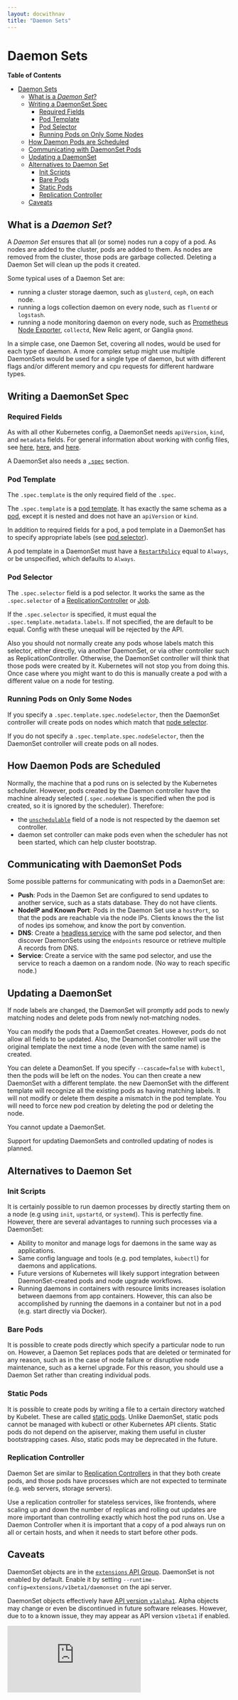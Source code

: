 ```yaml
---
layout: docwithnav
title: "Daemon Sets"
---
```

<!-- BEGIN MUNGE: UNVERSIONED_WARNING -->


<!-- END MUNGE: UNVERSIONED_WARNING -->

# Daemon Sets

**Table of Contents**
<!-- BEGIN MUNGE: GENERATED_TOC -->

- [Daemon Sets](#daemon-sets)
  - [What is a _Daemon Set_?](#what-is-a-daemon-set)
  - [Writing a DaemonSet Spec](#writing-a-daemonset-spec)
    - [Required Fields](#required-fields)
    - [Pod Template](#pod-template)
    - [Pod Selector](#pod-selector)
    - [Running Pods on Only Some Nodes](#running-pods-on-only-some-nodes)
  - [How Daemon Pods are Scheduled](#how-daemon-pods-are-scheduled)
  - [Communicating with DaemonSet Pods](#communicating-with-daemonset-pods)
  - [Updating a DaemonSet](#updating-a-daemonset)
  - [Alternatives to Daemon Set](#alternatives-to-daemon-set)
    - [Init Scripts](#init-scripts)
    - [Bare Pods](#bare-pods)
    - [Static Pods](#static-pods)
    - [Replication Controller](#replication-controller)
  - [Caveats](#caveats)

<!-- END MUNGE: GENERATED_TOC -->

## What is a _Daemon Set_?

A _Daemon Set_ ensures that all (or some) nodes run a copy of a pod.  As nodes are added to the
cluster, pods are added to them.  As nodes are removed from the cluster, those pods are garbage
collected.  Deleting a Daemon Set will clean up the pods it created.

Some typical uses of a Daemon Set are:

- running a cluster storage daemon, such as `glusterd`, `ceph`, on each node.
- running a logs collection daemon on every node, such as `fluentd` or `logstash`.
- running a node monitoring daemon on every node, such as [Prometheus Node Exporter](
  https://github.com/prometheus/node_exporter), `collectd`, New Relic agent, or Ganglia `gmond`.

In a simple case, one Daemon Set, covering all nodes, would be used for each type of daemon.
A more complex setup might use multiple DaemonSets would be used for a single type of daemon,
but with different flags and/or different memory and cpu requests for different hardware types.

## Writing a DaemonSet Spec

### Required Fields

As with all other Kubernetes config, a DaemonSet needs `apiVersion`, `kind`, and `metadata` fields.  For
general information about working with config files, see [here](../user-guide/simple-yaml.html),
[here](../user-guide/configuring-containers.html), and [here](../user-guide/working-with-resources.html).

A DaemonSet also needs a [`.spec`](../devel/api-conventions.html#spec-and-status) section.

### Pod Template

The `.spec.template` is the only required field of the `.spec`.

The `.spec.template` is a [pod template](../user-guide/replication-controller.html#pod-template).
It has exactly the same schema as a [pod](../user-guide/pods.html), except
it is nested and does not have an `apiVersion` or `kind`.

In addition to required fields for a pod, a pod template in a DaemonSet has to specify appropriate
labels (see [pod selector](#pod-selector)).

A pod template in a DaemonSet must have a [`RestartPolicy`](../user-guide/pod-states.html)
 equal to `Always`, or be unspecified, which defaults to `Always`.

### Pod Selector

The `.spec.selector` field is a pod selector.  It works the same as the `.spec.selector` of
a [ReplicationController](../user-guide/replication-controller.html) or
[Job](../user-guide/jobs.html).

If the `.spec.selector` is specified, it must equal the `.spec.template.metadata.labels`.  If not
specified, the are default to be equal.  Config with these unequal will be rejected by the API.

Also you should not normally create any pods whose labels match this selector, either directly, via
another DaemonSet, or via other controller such as ReplicationController.  Otherwise, the DaemonSet
controller will think that those pods were created by it.  Kubernetes will not stop you from doing
this.  Once case where you might want to do this is manually create a pod with a different value on
a node for testing.

### Running Pods on Only Some Nodes

If you specify a `.spec.template.spec.nodeSelector`, then the DaemonSet controller will
create pods on nodes which match that [node
selector](../user-guide/node-selection/README.html).

If you do not specify a `.spec.template.spec.nodeSelector`, then the DaemonSet controller will
create pods on all nodes.

## How Daemon Pods are Scheduled

Normally, the machine that a pod runs on is selected by the Kubernetes scheduler.  However, pods
created by the Daemon controller have the machine already selected (`.spec.nodeName` is specified
when the pod is created, so it is ignored by the scheduler).  Therefore:

 - the [`unschedulable`](node.html#manual-node-administration) field of a node is not respected
   by the daemon set controller.
 - daemon set controller can make pods even when the scheduler has not been started, which can help cluster
   bootstrap.

## Communicating with DaemonSet Pods

Some possible patterns for communicating with pods in a DaemonSet are:

- **Push**: Pods in the Daemon Set are configured to send updates to another service, such
  as a stats database.  They do not have clients.
- **NodeIP and Known Port**: Pods in the Daemon Set use a `hostPort`, so that the pods are reachable
  via the node IPs.  Clients knows the the list of nodes ips somehow, and know the port by convention.
- **DNS**: Create a [headless service](../user-guide/services.html#headless-services) with the same pod selector,
  and then discover DaemonSets using the `endpoints` resource or retrieve multiple A records from
  DNS.
- **Service**: Create a service with the same pod selector, and use the service to reach a
  daemon on a random node. (No way to reach specific node.)

## Updating a DaemonSet

If node labels are changed, the DaemonSet will promptly add pods to newly matching nodes and delete
pods from newly not-matching nodes.

You can modify the pods that a DaemonSet creates.  However, pods do not allow all
fields to be updated.  Also, the DeamonSet controller will use the original template the next
time a node (even with the same name) is created.


You can delete a DeamonSet.  If you specify `--cascade=false` with `kubectl`, then the pods
will be left on the nodes.  You can then create a new DaemonSet with a different template.
the new DaemonSet with the different template will recognize all the existing pods as having
matching labels.  It will not modify or delete them despite a mismatch in the pod template.
You will need to force new pod creation by deleting the pod or deleting the node.

You cannot update a DaemonSet.

Support for updating DaemonSets and controlled updating of nodes is planned.

## Alternatives to Daemon Set

### Init Scripts

It is certainly possible to run daemon processes by directly starting them on a node (e.g using
`init`, `upstartd`, or `systemd`).  This is perfectly fine.  However, there are several advantages to
running such processes via a DaemonSet:

- Ability to monitor and manage logs for daemons in the same way as applications.
- Same config language and tools (e.g. pod templates, `kubectl`) for daemons and applications.
- Future versions of Kubernetes will likely support integration between DaemonSet-created
  pods and node upgrade workflows.
- Running daemons in containers with resource limits increases isolation between daemons from app
  containers.  However, this can also be accomplished by running the daemons in a container but not in a pod
  (e.g. start directly via Docker).

### Bare Pods

It is possible to create pods directly which specify a particular node to run on.  However,
a Daemon Set replaces pods that are deleted or terminated for any reason, such as in the case of
node failure or disruptive node maintenance, such as a kernel upgrade. For this reason, you should
use a Daemon Set rather than creating individual pods.

### Static Pods

It is possible to create pods by writing a file to a certain directory watched by Kubelet.  These
are called [static pods](static-pods.html).
Unlike DaemonSet, static pods cannot be managed with kubectl
or other Kubernetes API clients.  Static pods do not depend on the apiserver, making them useful
in cluster bootstrapping cases.  Also, static pods may be deprecated in the future.

### Replication Controller

Daemon Set are similar to [Replication Controllers](../user-guide/replication-controller.html) in that
they both create pods, and those pods have processes which are not expected to terminate (e.g. web servers,
storage servers).

Use a replication controller for stateless services, like frontends, where scaling up and down the
number of replicas and rolling out updates are more important than controlling exactly which host
the pod runs on.  Use a Daemon Controller when it is important that a copy of a pod always run on
all or certain hosts, and when it needs to start before other pods.

## Caveats

DaemonSet objects are in the [`extensions` API Group](../api.html#api-groups).
DaemonSet is not enabled by default. Enable it by setting
`--runtime-config=extensions/v1beta1/daemonset` on the api server.

DaemonSet objects effectively have [API version `v1alpha1`](../api.html#api-versioning).
 Alpha objects may change or even be discontinued in future software releases.
However, due to to a known issue, they may appear as API version `v1beta1` if enabled.





<!-- BEGIN MUNGE: IS_VERSIONED -->
<!-- TAG IS_VERSIONED -->
<!-- END MUNGE: IS_VERSIONED -->


<!-- BEGIN MUNGE: GENERATED_ANALYTICS -->
[![Analytics](https://kubernetes-site.appspot.com/UA-36037335-10/GitHub/docs/admin/daemons.md?pixel)]()
<!-- END MUNGE: GENERATED_ANALYTICS -->

